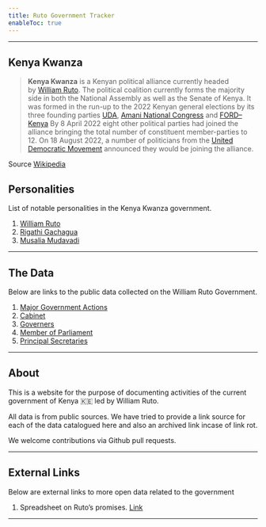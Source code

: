 ```yaml
---
title: Ruto Government Tracker
enableToc: true
---
```

---
## Kenya Kwanza

> **Kenya Kwanza** is a Kenyan political alliance currently headed by [William Ruto](https://en.wikipedia.org/wiki/William_Ruto "William Ruto"). The political coalition currently forms the majority side in both the National Assembly as well as the Senate of Kenya. It was formed in the run-up to the 2022 Kenyan general elections by its three founding parties [UDA](https://en.wikipedia.org/wiki/United_Democratic_Alliance_(Kenya) "United Democratic Alliance (Kenya)"), [Amani National Congress](https://en.wikipedia.org/wiki/Amani_National_Congress "Amani National Congress") and [FORD–Kenya](https://en.wikipedia.org/wiki/Ford_Kenya "Ford Kenya") By 8 April 2022 eight other political parties had joined the alliance bringing the total number of constituent member-parties to 12. On 18 August 2022, a number of politicians from the [United Democratic Movement](https://en.wikipedia.org/wiki/United_Democratic_Movement_(Kenya) "United Democratic Movement (Kenya)") announced they would be joining the alliance.

Source [Wikipedia](https://en.wikipedia.org/wiki/Kenya_Kwanza)


## Personalities
List of notable personalities in the Kenya Kwanza government. 

1. [William Ruto](notes/William-Ruto.md)
2. [Rigathi Gachagua](notes/Rigathi-Gachagua.md)
3. [Musalia Mudavadi](notes/Musalia-Mudavadi.md)

---
## The Data
Below are links to the public data collected on the William Ruto Government. 

1. [Major Government Actions](notes/Activities)
2. [Cabinet](notes/Cabinet.md)
3. [Governers](notes/Governers.md)
4. [Member of Parliament](notes/Members%20of%20Parliament.md)
5. [Principal Secretaries](notes/Principal-Secretaries.md)

---
## About

This is a website for the purpose of documenting activities of the current government of Kenya 🇰🇪 led by William Ruto.

All data is from public sources. We have tried to provide a link source for each of the data catalogued here and also an archived link incase of link rot.

We welcome contributions via Github pull requests. 

---

##  External Links

Below are external links to more open data related to the government

1. Spreadsheet on Ruto’s promises. [Link](https://docs.google.com/spreadsheets/d/12_sOeITaMcrbdH-21Lj29582soUnai1oW6fJ2nZziaQ/edit#gid=0)

---

